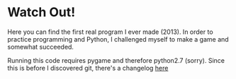 # Watch Out!
Here you can find the first real program I ever made (2013).
In order to practice programming and Python, I challenged myself to make a game and somewhat succeeded.

Running this code requires pygame and therefore python2.7 (sorry).
Since this is before I discovered git, there's a changelog [here](../master/WatchOut/Changelog.txt)

